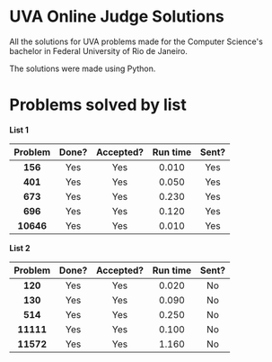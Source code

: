 # UVA Online Judge Solutions

All the solutions for UVA problems made for the Computer Science's bachelor in Federal University of Rio de Janeiro.

The solutions were made using Python.

# Problems solved by list

**List 1**

|  Problem  | Done? | Accepted? | Run time | Sent? |
| :-------: | :---: | :-------: | :------: | :---: |
|  **156**  |  Yes  |    Yes    |  0.010   |  Yes  |
|  **401**  |  Yes  |    Yes    |  0.050   |  Yes  |
|  **673**  |  Yes  |    Yes    |  0.230   |  Yes  |
|  **696**  |  Yes  |    Yes    |  0.120   |  Yes  |
| **10646** |  Yes  |    Yes    |  0.010   |  Yes  |

**List 2**

|  Problem  | Done? | Accepted? | Run time | Sent? |
| :-------: | :---: | :-------: | :------: | :---: |
|  **120**  |  Yes  |    Yes    |  0.020   |  No   |
|  **130**  |  Yes  |    Yes    |  0.090   |  No   |
|  **514**  |  Yes  |    Yes    |  0.250   |  No   |
| **11111** |  Yes  |    Yes    |  0.100   |  No   |
| **11572** |  Yes  |    Yes    |  1.160   |  No   |
